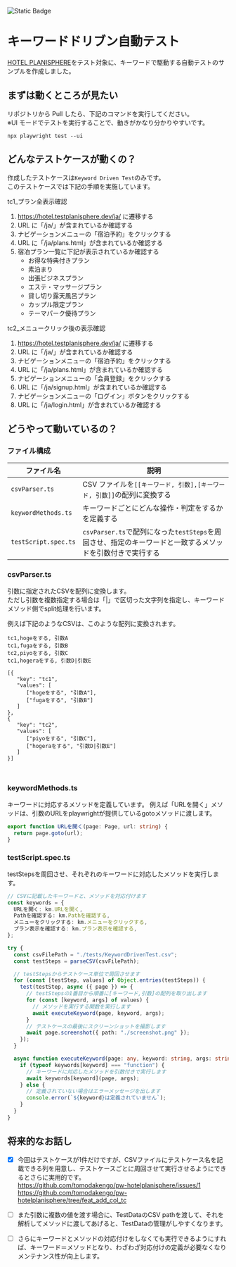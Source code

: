 ![Static Badge](https://img.shields.io/badge/playwirhgt-1.40.1-green?link=https%3A%2F%2Fgithub.com%2Fmicrosoft%2Fplaywright)

# キーワードドリブン自動テスト

[HOTEL PLANISPHERE](https://hotel.testplanisphere.dev/ja/index.html)をテスト対象に、キーワードで駆動する自動テストのサンプルを作成しました。

## まずは動くところが見たい

リポジトリから Pull したら、下記のコマンドを実行してください。<br>
※UI モードでテストを実行することで、動きがかなり分かりやすいです。

`npx playwright test --ui`

## どんなテストケースが動くの？

作成したテストケースは`Keyword Driven Test`のみです。<br>
このテストケースでは下記の手順を実施しています。<br>

tc1_プラン全表示確認
1. https://hotel.testplanisphere.dev/ja/ に遷移する
1. URL に「/ja/」が含まれているか確認する
1. ナビゲーションメニューの「宿泊予約」をクリックする
1. URL に「/ja/plans.html」が含まれているか確認する
1. 宿泊プラン一覧に下記が表示されているか確認する
   - お得な特典付きプラン
   - 素泊まり
   - 出張ビジネスプラン
   - エステ・マッサージプラン
   - 貸し切り露天風呂プラン
   - カップル限定プラン
   - テーマパーク優待プラン

tc2_メニュークリック後の表示確認
1. https://hotel.testplanisphere.dev/ja/ に遷移する
1. URL に「/ja/」が含まれているか確認する
1. ナビゲーションメニューの「宿泊予約」をクリックする
1. URL に「/ja/plans.html」が含まれているか確認する
1. ナビゲーションメニューの「会員登録」をクリックする
1. URL に「/ja/signup.html」が含まれているか確認する
1. ナビゲーションメニューの「ログイン」ボタンをクリックする
1. URL に「/ja/login.html」が含まれているか確認する


## どうやって動いているの？

### ファイル構成

| ファイル名 | 説明 |
| ---- | ---- |
| `csvParser.ts` | CSV ファイルを`[[キーワード, 引数],[キーワード, 引数]]`の配列に変換する |
| `keywordMethods.ts` | キーワードごとにどんな操作・判定をするかを定義する |
| `testScript.spec.ts` | `csvParser.ts`で配列になった`testSteps`を周回させ、指定のキーワードと一致するメソッドを引数付きで実行する |

### csvParser.ts

引数に指定されたCSVを配列に変換します。<br>
ただし引数を複数指定する場合は「|」で区切った文字列を指定し、キーワードメソッド側でsplit処理を行います。

例えば下記のようなCSVは、このような配列に変換されます。

```
tc1,hogeをする, 引数A
tc1,fugaをする, 引数B
tc2,piyoをする, 引数C
tc1,hogeraをする, 引数D|引数E
```
```
[{
   "key": "tc1",
   "values": [
      ["hogeをする", "引数A"],
      ["fugaをする", "引数B"]
   ]
},
{
   "key": "tc2",
   "values": [
      ["piyoをする", "引数C"],
      ["hogeraをする", "引数D|引数E"]
   ]
}]
   
      
```

### keywordMethods.ts

キーワードに対応するメソッドを定義しています。
例えば「URLを開く」メソッドは、引数のURLをplaywrightが提供しているgotoメソッドに渡します。
```typescript
export function URLを開く(page: Page, url: string) {
  return page.goto(url);
}
```

### testScript.spec.ts

testStepsを周回させ、それぞれのキーワードに対応したメソッドを実行します。
```typescript
// CSVに記載したキーワードと、メソッドを対応付けます
const keywords = {
  URLを開く: km.URLを開く,
  Pathを確認する: km.Pathを確認する,
  メニューをクリックする: km.メニューをクリックする,
  プラン表示を確認する: km.プラン表示を確認する,
};

try {
  const csvFilePath = "./tests/KeywordDrivenTest.csv";
  const testSteps = parseCSV(csvFilePath);

  // testStepsからテストケース単位で周回させます
  for (const [testStep, values] of Object.entries(testSteps)) {
    test(testStep, async ({ page }) => {
      // testStepsの1番目から順番に[キーワード,引数]の配列を取り出します
      for (const [keyword, args] of values) {
        // メソッドを実行する関数を実行します
        await executeKeyword(page, keyword, args);
      }
      // テストケースの最後にスクリーンショットを撮影します
      await page.screenshot({ path: "./screenshot.png" });
    });
  }

  async function executeKeyword(page: any, keyword: string, args: string) {
    if (typeof keywords[keyword] === "function") {
      // キーワードに対応したメソッドを引数付きで実行します
      await keywords[keyword](page, args);
    } else {
      // 定義されていない場合はエラーメッセージを出します
      console.error(`${keyword}は定義されていません`);
    }
  }
}
```

## 将来的なお話し

- [x] 今回はテストケースが1件だけですが、CSVファイルにテストケース名を記載できる列を用意し、テストケースごとに周回させて実行させるようにできるとさらに実用的です。<br>
https://github.com/tomodakengo/pw-hotelplanisphere/issues/1
https://github.com/tomodakengo/pw-hotelplanisphere/tree/feat_add_col_tc

- [ ] また引数に複数の値を渡す場合に、TestDataのCSV pathを渡して、それを解析してメソッドに渡してあげると、TestDataの管理がしやすくなります。

- [ ] さらにキーワードとメソッドの対応付けをしなくても実行できるようにすれば、キーワード＝メソッドとなり、わざわざ対応付けの定義が必要なくなりメンテナンス性が向上します。
